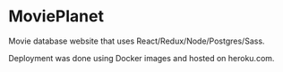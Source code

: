 # MoviePlanet
Movie database website that uses React/Redux/Node/Postgres/Sass.

Deployment was done using Docker images and hosted on heroku.com.
